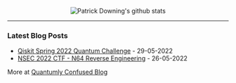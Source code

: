 <p align="center">
  <img src="https://github-readme-stats.vercel.app/api?username=padraignix&show_icons=true&hide_border=false&include_all_commits=true&theme=tokyonight&count_private=true" alt="Patrick Downing's github stats" />
</p>

<hr>

### Latest Blog Posts

* [Qiskit Spring 2022 Quantum Challenge](https://blog.quantumlyconfused.com/quantum-computing/2022/05/29/ibm-quantum-challenge-spring2022/) - 29-05-2022
* [NSEC 2022 CTF - N64 Reverse Engineering](https://blog.quantumlyconfused.com/ctf/2022/05/22/nsec2022-n64/) - 26-05-2022

More at [Quantumly Confused Blog](https://blog.quantumlyconfused.com/)

<!--
**padraignix/padraignix** is a ✨ _special_ ✨ repository because its `README.md` (this file) appears on your GitHub profile.

Here are some ideas to get you started:

- 🔭 I’m currently working on ...
- 🌱 I’m currently learning ...
- 👯 I’m looking to collaborate on ...
- 🤔 I’m looking for help with ...
- 💬 Ask me about ...
- 📫 How to reach me: ...
- 😄 Pronouns: ...
- ⚡ Fun fact: ...
-->
